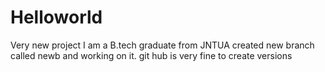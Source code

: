 # Helloworld
Very new project
I am a B.tech graduate from JNTUA
created new branch called newb and working on it.
git hub is very fine to create versions
